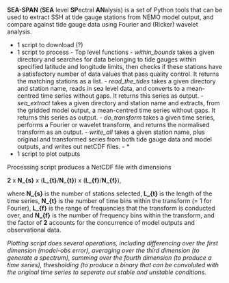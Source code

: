 **SEA-SPAN** (**SEA** level **SP**ectral **AN**alysis) is a set of Python tools that can be used to extract SSH at tide gauge stations from NEMO model output, and compare against tide gauge data using Fourier and (Ricker) wavelet analysis. 

- 1 script to download (?)
- 1 script to process
      - Top level functions
          - *within_bounds* takes a given directory and searches for data belonging to tide gauges within specified latitude and longitude limits, then checks if these stations have a satisfactory number of data values that pass quality control. It returns the matching stations as a list.
          - *read_the_tides* takes a given directory and station name, reads in sea level data, and converts to a mean-centred time series without gaps.  It returns this series as output.
          - *sea_extract* takes a given directory and station name and extracts, from the gridded model output, a mean-centred time series without gaps.  It returns this series as output.
          - *do_transform* takes a given time series, performs a Fourier or wavelet transform, and returns the normalised transform as an output.
          - *write_all* takes a given station name, plus original and transformed series from both tide gauge data and model outputs, and writes out netCDF files.
          - *
- 1 script to plot outputs

Processing script produces a NetCDF file with dimensions 

**2** x **N_{s}** x (**L_{t}**/**N_{t}**) x (**L_{f}**/**N_{f}**), 

where **N_{s}** is the number of stations selected, **L_{t}** is the length of the time series, **N_{t}** is the number of time bins within the transform (= 1 for Fourier), **L_{f}** is the range of frequencies that the transform is conducted over, and **N_{f}** is the number of frequency bins within the transform, and the factor of **2** accounts for the concurrence of model outputs and observational data.

*Plotting script does several operations, including differencing over the first dimension (model-obs error), averaging over the third dimension (to generate a spectrum), summing over the fourth dimension (to produce a time series), thresholding (to produce a binary that can be convoluted with the original time series to seperate out stable and unstable conditions.*  
